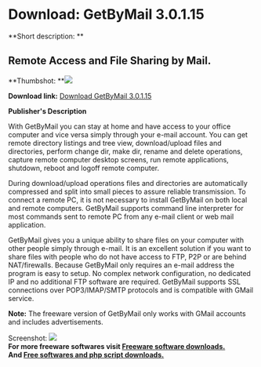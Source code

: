 # Download: GetByMail 3.0.1.15

**Short description: **

## Remote Access and File Sharing by Mail.

  
**Thumbshot: **![](http://www.freewarefiles.com/screenshot/getbymail_md.gif)   
  
**Download link:** [Download GetByMail 3.0.1.15](http://freesoftwares.boysofts.com/GetByMail_program_16010.html)  
  

**Publisher's Description**  
  

With GetByMail you can stay at home and have access to your office computer
and vice versa simply through your e-mail account. You can get remote
directory listings and tree view, download/upload files and directories,
perform change dir, make dir, rename and delete operations, capture remote
computer desktop screens, run remote applications, shutdown, reboot and logoff
remote computer.

During download/upload operations files and directories are automatically
compressed and split into small pieces to assure reliable transmission. To
connect a remote PC, it is not necessary to install GetByMail on both local
and remote computers. GetByMail supports command line interpreter for most
commands sent to remote PC from any e-mail client or web mail application.

GetByMail gives you a unique ability to share files on your computer with
other people simply through e-mail. It is an excellent solution if you want to
share files with people who do not have access to FTP, P2P or are behind
NAT/firewalls. Because GetByMail only requires an e-mail address the program
is easy to setup. No complex network configuration, no dedicated IP and no
additional FTP software are required. GetByMail supports SSL connections over
POP3/IMAP/SMTP protocols and is compatible with GMail service.

**Note:** The freeware version of GetByMail only works with GMail accounts and includes advertisements. 

  
  
Screenshot: ![](http://www.freewarefiles.com/screenshot/getbymail.gif)  
**For more freeware softwares visit [Freeware software downloads.](http://freesoftwares.boysofts.com/)**   
**And [Free softwares and php script downloads.](http://www.boysofts.com/)**

